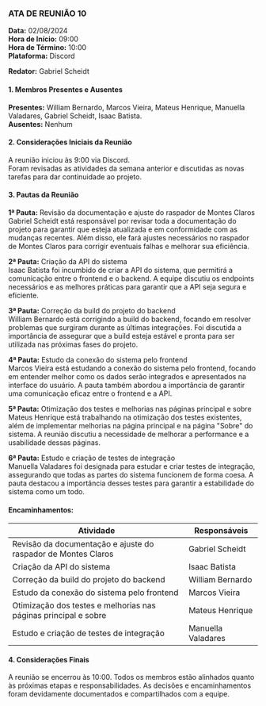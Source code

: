 ### ATA DE REUNIÃO 10

**Data:** 02/08/2024  
**Hora de Início:** 09:00  
**Hora de Término:** 10:00  
**Plataforma:** Discord  

**Redator:** Gabriel Scheidt

#### 1. Membros Presentes e Ausentes

**Presentes:** William Bernardo, Marcos Vieira, Mateus Henrique, Manuella Valadares, Gabriel Scheidt, Isaac Batista.  
**Ausentes:** Nenhum

#### 2. Considerações Iniciais da Reunião

A reunião iniciou às 9:00 via Discord.  
Foram revisadas as atividades da semana anterior e discutidas as novas tarefas para dar continuidade ao projeto.

#### 3. Pautas da Reunião

**1ª Pauta:** Revisão da documentação e ajuste do raspador de Montes Claros  
Gabriel Scheidt está responsável por revisar toda a documentação do projeto para garantir que esteja atualizada e em conformidade com as mudanças recentes. Além disso, ele fará ajustes necessários no raspador de Montes Claros para corrigir eventuais falhas e melhorar sua eficiência.

**2ª Pauta:** Criação da API do sistema  
Isaac Batista foi incumbido de criar a API do sistema, que permitirá a comunicação entre o frontend e o backend. A equipe discutiu os endpoints necessários e as melhores práticas para garantir que a API seja segura e eficiente.

**3ª Pauta:** Correção da build do projeto do backend  
William Bernardo está corrigindo a build do backend, focando em resolver problemas que surgiram durante as últimas integrações. Foi discutida a importância de assegurar que a build esteja estável e pronta para ser utilizada nas próximas fases do projeto.

**4ª Pauta:** Estudo da conexão do sistema pelo frontend  
Marcos Vieira está estudando a conexão do sistema pelo frontend, focando em entender melhor como os dados serão integrados e apresentados na interface do usuário. A pauta também abordou a importância de garantir uma comunicação eficaz entre o frontend e a API.

**5ª Pauta:** Otimização dos testes e melhorias nas páginas principal e sobre  
Mateus Henrique está trabalhando na otimização dos testes existentes, além de implementar melhorias na página principal e na página "Sobre" do sistema. A reunião discutiu a necessidade de melhorar a performance e a usabilidade dessas páginas.

**6ª Pauta:** Estudo e criação de testes de integração  
Manuella Valadares foi designada para estudar e criar testes de integração, assegurando que todas as partes do sistema funcionem de forma coesa. A pauta destacou a importância desses testes para garantir a estabilidade do sistema como um todo.

#### Encaminhamentos:

| Atividade                                     | Responsáveis                  | 
|-----------------------------------------------|-------------------------------|
| Revisão da documentação e ajuste do raspador de Montes Claros | Gabriel Scheidt         |
| Criação da API do sistema                     | Isaac Batista                  |
| Correção da build do projeto do backend       | William Bernardo               |
| Estudo da conexão do sistema pelo frontend    | Marcos Vieira                  |
| Otimização dos testes e melhorias nas páginas principal e sobre | Mateus Henrique  |
| Estudo e criação de testes de integração      | Manuella Valadares             |

#### 4. Considerações Finais

A reunião se encerrou às 10:00. Todos os membros estão alinhados quanto às próximas etapas e responsabilidades. As decisões e encaminhamentos foram devidamente documentados e compartilhados com a equipe.

